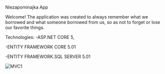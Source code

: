Niezapominajka App

Welcome!
The application was created to always remember what we borrowed and what someone borrowed from us, so as not to forget or lose our favorite things.

Technologies:
-ASP.NET CORE 5,

-ENTITY FRAMEWORK CORE 5.01

-ENTITY FRAMEWORK.SQL SERVER 5.01

![MVC1](https://user-images.githubusercontent.com/49810460/119373090-54f0be80-bcb8-11eb-9dfa-efbd83169d78.png)
